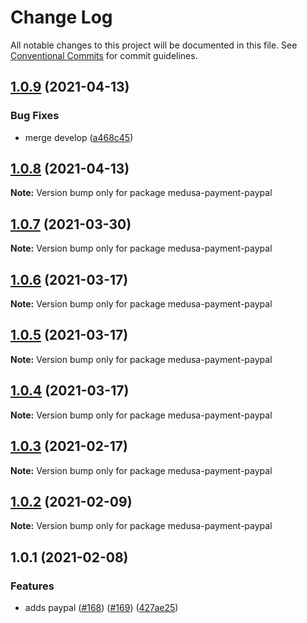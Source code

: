 # Change Log

All notable changes to this project will be documented in this file.
See [Conventional Commits](https://conventionalcommits.org) for commit guidelines.

## [1.0.9](https://github.com/medusajs/medusa/compare/medusa-payment-paypal@1.0.8...medusa-payment-paypal@1.0.9) (2021-04-13)


### Bug Fixes

* merge develop ([a468c45](https://github.com/medusajs/medusa/commit/a468c451e82c68f41b5005a2e480057f6124aaa6))





## [1.0.8](https://github.com/medusajs/medusa/compare/medusa-payment-paypal@1.0.7...medusa-payment-paypal@1.0.8) (2021-04-13)

**Note:** Version bump only for package medusa-payment-paypal





## [1.0.7](https://github.com/medusajs/medusa/compare/medusa-payment-paypal@1.0.6...medusa-payment-paypal@1.0.7) (2021-03-30)

**Note:** Version bump only for package medusa-payment-paypal





## [1.0.6](https://github.com/medusajs/medusa/compare/medusa-payment-paypal@1.0.5...medusa-payment-paypal@1.0.6) (2021-03-17)

**Note:** Version bump only for package medusa-payment-paypal





## [1.0.5](https://github.com/medusajs/medusa/compare/medusa-payment-paypal@1.0.3...medusa-payment-paypal@1.0.5) (2021-03-17)

**Note:** Version bump only for package medusa-payment-paypal





## [1.0.4](https://github.com/medusajs/medusa/compare/medusa-payment-paypal@1.0.3...medusa-payment-paypal@1.0.4) (2021-03-17)

**Note:** Version bump only for package medusa-payment-paypal





## [1.0.3](https://github.com/medusajs/medusa/compare/medusa-payment-paypal@1.0.2...medusa-payment-paypal@1.0.3) (2021-02-17)

**Note:** Version bump only for package medusa-payment-paypal





## [1.0.2](https://github.com/medusajs/medusa/compare/medusa-payment-paypal@1.0.1...medusa-payment-paypal@1.0.2) (2021-02-09)

**Note:** Version bump only for package medusa-payment-paypal





## 1.0.1 (2021-02-08)


### Features

* adds paypal ([#168](https://github.com/medusajs/medusa/issues/168)) ([#169](https://github.com/medusajs/medusa/issues/169)) ([427ae25](https://github.com/medusajs/medusa/commit/427ae25016bb3a22ebc05aa7b18017132846567c))
